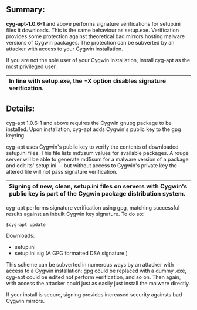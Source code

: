 ## Summary: ##

**cyg-apt-1.0.6-1** and above performs signature verifications for setup.ini files it downloads. This is the same behaviour as setup.exe. Verification provides some protection against theoretical bad mirrors hosting malware versions of Cygwin packages. The protection can be subverted by an attacker with access to your Cygwin installation.

If you are not the sole user of your Cygwin installation, install cyg-apt as the most privileged user.

|In line with setup.exe, the -X option disables signature verification.|
|:---------------------------------------------------------------------|

## Details: ##

cyg-apt 1.0.6-1 and above requires the Cygwin gnupg package to be installed. Upon installation, cyg-apt adds Cygwin's public key to the gpg keyring.

cyg-apt uses Cygwin's public key to verify the contents of downloaded setup.ini files. This file lists md5sum values for available packages. A rouge server will be able to generate md5sum for a malware version of a package and edit its' setup.ini -- but without access to Cygwin's private key the altered file will not pass signature verification.

|Signing of new, clean, setup.ini files on  servers with Cygwin's public key is part of the Cygwin package distribution system.|
|:-----------------------------------------------------------------------------------------------------------------------------|

cyg-apt performs signature verification using gpg, matching successful results against an inbuilt Cygwin key signature. To do so:
```
$cyg-apt update
```
Downloads:
  * setup.ini
  * setup.ini.sig
(A GPG formatted DSA signature.)

This scheme can be subverted in numerous ways by an attacker with access to a Cygwin installation: gpg could be replaced with a dummy .exe, cyg-apt could be edited not perform verification, and so on. Then again, with access the attacker could just as easily just install the malware directly.

If your install is secure, signing provides increased security againsts bad Cygwin mirrors.